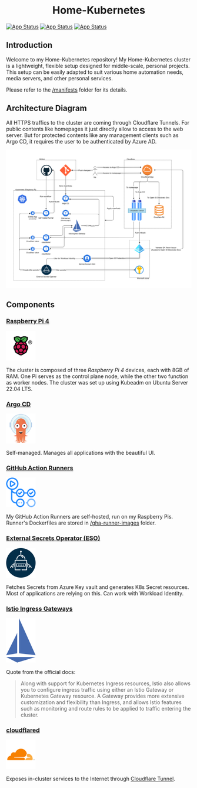 <h1 align="center">Home-Kubernetes</h1>

[![App Status](https://argocd-statusbadge.matoru.ru/api/badge?name=argo-cd&revision=true&showAppName=true)](https://argocd-statusbadge.matoru.ru/applications/argo-cd)
[![App Status](https://argocd-statusbadge.matoru.ru/api/badge?name=github-actions-runner-controller&revision=true&showAppName=true)](https://argocd-statusbadge.matoru.ru/applications/github-actions-runner-controller)
[![App Status](https://argocd-statusbadge.matoru.ru/api/badge?name=external-secrets&revision=true&showAppName=true)](https://argocd-statusbadge.matoru.ru/applications/external-secrets)


## Introduction

Welcome to my Home-Kubernetes repository! My Home-Kubernetes cluster is a lightweight, flexible setup designed for middle-scale, personal projects. This setup can be easily adapted to suit various home automation needs, media servers, and other personal services.

Please refer to the [/manifests](/manifests) folder for its details.

## Architecture Diagram

All HTTPS traffics to the cluster are coming through Cloudflare Tunnels. For public contents like homepages it just directly allow to access to the web server. But for protected contents like any management clients such as Argo CD, it requires the user to be authenticated by Azure AD.

![](./_assets/home-kubernetes-diagram.drawio.svg)

## Components

### [Raspberry Pi 4](https://www.raspberrypi.com/products/raspberry-pi-4-model-b/)

<img width="80px" src="./_assets/COLOUR-Raspberry-Pi-Symbol-Registered-300x300.png">

The cluster is composed of three *Raspberry Pi 4* devices, each with 8GB of RAM. One Pi serves as the control plane node, while the other two function as worker nodes. The cluster was set up using Kubeadm on Ubuntu Server 22.04 LTS.

### [Argo CD](https://argo-cd.readthedocs.io/en/stable/)

<img width="80px" src="./_assets/Argo-CD.svg">

Self-managed. Manages all applications with the beautiful UI.

### [GitHub Action Runners](https://docs.github.com/en/actions/hosting-your-own-runners/managing-self-hosted-runners/about-self-hosted-runners)

<img width="80px" src="./_assets/github-action-runner.png">

My GitHub Action Runners are self-hosted, run on my Raspberry Pis.
Runner's Dockerfiles are stored in [/gha-runner-images](./gha-runner-images/) folder.

### [External Secrets Operator (ESO)](https://external-secrets.io/latest/)

<img width="80px" src="./_assets/eso-logo-large.png">


Fetches Secrets from Azure Key vault and generates K8s Secret resources. Most of applications are relying on this. Can work with Workload Identity.

### [Istio Ingress Gateways](https://istio.io/latest/docs/tasks/traffic-management/ingress/ingress-control/)

<img width="80px" src="./_assets/istio-bluelogo-whitebackground-unframed.svg">

Quote from the official docs:

> Along with support for Kubernetes Ingress resources, Istio also allows you to configure ingress traffic using either an Istio Gateway or Kubernetes Gateway resource. A Gateway provides more extensive customization and flexibility than Ingress, and allows Istio features such as monitoring and route rules to be applied to traffic entering the cluster.

### [cloudflared](https://developers.cloudflare.com/cloudflare-one/connections/connect-networks/get-started/)

<img width="80px" src="./_assets/cloudflared.png">

Exposes in-cluster services to the Internet through [Cloudflare Tunnel](https://www.cloudflare.com/products/tunnel/).
